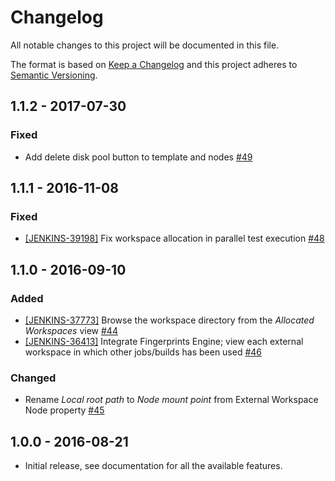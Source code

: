 # Changelog
All notable changes to this project will be documented in this file.

The format is based on [Keep a Changelog](http://keepachangelog.com/) 
and this project adheres to [Semantic Versioning](http://semver.org/).

## 1.1.2 - 2017-07-30
### Fixed
- Add delete disk pool button to template and nodes
[#49](https://github.com/jenkinsci/external-workspace-manager-plugin/pull/49)

## 1.1.1 - 2016-11-08
### Fixed
- [[JENKINS-39198]](https://issues.jenkins-ci.org/browse/JENKINS-39198) Fix workspace allocation in parallel test 
execution [#48](https://github.com/jenkinsci/external-workspace-manager-plugin/pull/48)

## 1.1.0 - 2016-09-10
### Added
- [[JENKINS-37773]](https://issues.jenkins-ci.org/browse/JENKINS-37773) Browse the workspace directory from the 
_Allocated Workspaces_ view [#44](https://github.com/jenkinsci/external-workspace-manager-plugin/pull/44)
- [[JENKINS-36413]](https://issues.jenkins-ci.org/browse/JENKINS-36413) Integrate Fingerprints Engine; view each 
external workspace in which other jobs/builds has been used 
[#46](https://github.com/jenkinsci/external-workspace-manager-plugin/pull/46)

### Changed
- Rename _Local root path_ to _Node mount point_ from External Workspace Node property
[#45](https://github.com/jenkinsci/external-workspace-manager-plugin/pull/45)

## 1.0.0 - 2016-08-21

- Initial release, see documentation for all the available features.
